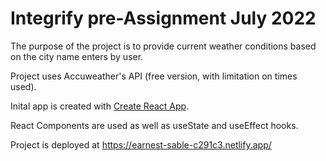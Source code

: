 # Integrify pre-Assignment July 2022

The purpose of the project is to provide current weather conditions based on the city name enters by user. 

Project uses Accuweather's API (free version, with limitation on times used).

Inital app is created with [Create React App](https://github.com/facebook/create-react-app).

React Components are used as well as useState and useEffect hooks. 

Project is deployed at https://earnest-sable-c291c3.netlify.app/ 

